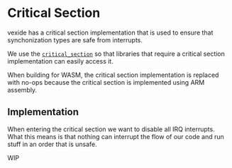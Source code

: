 # Critical Section

vexide has a critical section implementation that is used to ensure that synchonization types are safe from interrupts.

We use the [``critical_section``](https://crates.io/crates/critical-section) so that libraries that require a critical section implementation can easily access it.

When building for WASM, the critical section implementation is replaced with no-ops because the critical section is implemented using ARM assembly.

## Implementation

When entering the critical section we want to disable all IRQ interrupts. What this means is that nothing can interrupt the flow of our code and run stuff in an order that is unsafe.

WIP